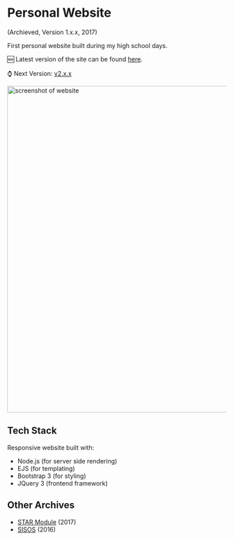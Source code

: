 # Personal Website

(Archieved, Version 1.x.x, 2017)

First personal website built during my high school days.

🆕 Latest version of the site can be found [here](https://github.com/dhruv-tech/dhruv.tech).

⌚ Next Version: [v2.x.x](https://github.com/dhruv-tech/dhruv.tech_v2)

<img src="https://github.com/dhruv-tech/dhruv.tech_v1/assets/26849655/d565158c-f71c-469c-8bbd-547811d7d4b6" width="750" alt="screenshot of website">


## Tech Stack

Responsive website built with:

* Node.js (for server side rendering)
* EJS (for templating)
* Bootstrap 3 (for styling)
* JQuery 3 (frontend framework)

## Other Archives

* [STAR Module](https://github.com/dhruv-tech/star-module) (2017)
* [SISOS](https://github.com/dhruv-tech/sisos) (2016)
